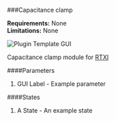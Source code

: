 ###Capacitance clamp

**Requirements:** None  
**Limitations:** None  

![Plugin Template GUI](plugin-template.png)

<!--start-->
Capacitance clamp module for [RTXI](http://rtxi.org)
<!--end-->

####Parameters
1. GUI Label - Example parameter

####States
1. A State - An example state
